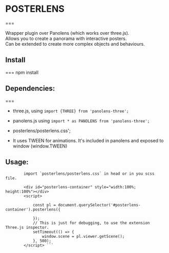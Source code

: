 # POSTERLENS  
===     

Wrapper plugin over Panolens (which works over three.js).  
Allows you to create a panorama with interactive posters.  
Can be extended to create more complex objects and behaviours.  

## Install
===
npm install

## Dependencies:
===
- three.js, using `import {THREE} from 'panolens-three';`
- panolens.js using `import * as PANOLENS from 'panolens-three';`
- posterlens/posterlens.css';

- It uses TWEEN for animations. It's included in panolens and exposed to window (window.TWEEN)

## Usage:  
```
        import `posterlens/posterlens.css` in head or in you scss file. 
            
        <div id="posterlens-container" style="width:100%; height:100%"></div>  
        <script>  

            const pl = document.querySelector('#posterlens-container').posterlens({

            });
            // This is just for debugging, to use the extension Three.js inspector.  
            setTimeout(() => {
                window.scene = pl.viewer.getScene();
            }, 500);
        </script> ```

